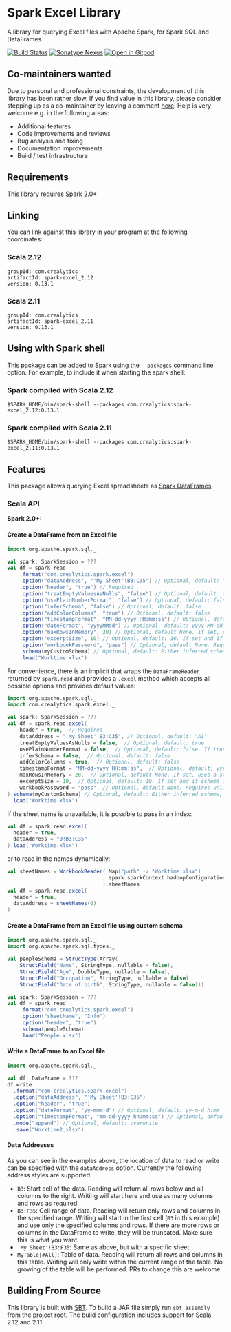 # Spark Excel Library

A library for querying Excel files with Apache Spark, for Spark SQL and DataFrames.

[![Build Status](https://github.com/crealytics/spark-excel/workflows/CI/badge.svg)](https://github.com/crealytics/spark-excel/actions)
[![Sonatype Nexus](https://img.shields.io/nexus/s/https/oss.sonatype.org/com.crealytics/spark-excel_2.12.svg)](https://oss.sonatype.org/content/repositories/public/com/crealytics/spark-excel_2.12/)
[![Open in Gitpod](https://gitpod.io/button/open-in-gitpod.svg)](https://gitpod.io/#https://github.com/crealytics/spark-excel)

## Co-maintainers wanted
Due to personal and professional constraints, the development of this library has been rather slow.
If you find value in this library, please consider stepping up as a co-maintainer by leaving a comment [here](https://github.com/crealytics/spark-excel/issues/191).
Help is very welcome e.g. in the following areas:

* Additional features
* Code improvements and reviews
* Bug analysis and fixing
* Documentation improvements
* Build / test infrastructure

## Requirements

This library requires Spark 2.0+

## Linking
You can link against this library in your program at the following coordinates:

### Scala 2.12
```
groupId: com.crealytics
artifactId: spark-excel_2.12
version: 0.13.1
```

### Scala 2.11
```
groupId: com.crealytics
artifactId: spark-excel_2.11
version: 0.13.1
```

## Using with Spark shell
This package can be added to  Spark using the `--packages` command line option.  For example, to include it when starting the spark shell:

### Spark compiled with Scala 2.12
```
$SPARK_HOME/bin/spark-shell --packages com.crealytics:spark-excel_2.12:0.13.1
```

### Spark compiled with Scala 2.11
```
$SPARK_HOME/bin/spark-shell --packages com.crealytics:spark-excel_2.11:0.13.1
```

## Features
This package allows querying Excel spreadsheets as [Spark DataFrames](https://spark.apache.org/docs/latest/sql-programming-guide.html).

### Scala API
__Spark 2.0+:__


#### Create a DataFrame from an Excel file

```scala
import org.apache.spark.sql._

val spark: SparkSession = ???
val df = spark.read
    .format("com.crealytics.spark.excel")
    .option("dataAddress", "'My Sheet'!B3:C35") // Optional, default: "A1"
    .option("header", "true") // Required
    .option("treatEmptyValuesAsNulls", "false") // Optional, default: true
    .option("usePlainNumberFormat", "false") // Optional, default: false, If true, format the cells without rounding and scientific notations
    .option("inferSchema", "false") // Optional, default: false
    .option("addColorColumns", "true") // Optional, default: false
    .option("timestampFormat", "MM-dd-yyyy HH:mm:ss") // Optional, default: yyyy-mm-dd hh:mm:ss[.fffffffff]
    .option("dateFormat", "yyyyMMdd") // Optional, default: yyyy-MM-dd
    .option("maxRowsInMemory", 20) // Optional, default None. If set, uses a streaming reader which can help with big files
    .option("excerptSize", 10) // Optional, default: 10. If set and if schema inferred, number of rows to infer schema from
    .option("workbookPassword", "pass") // Optional, default None. Requires unlimited strength JCE for older JVMs
    .schema(myCustomSchema) // Optional, default: Either inferred schema, or all columns are Strings
    .load("Worktime.xlsx")
```

For convenience, there is an implicit that wraps the `DataFrameReader` returned by `spark.read`
and provides a `.excel` method which accepts all possible options and provides default values:

```scala
import org.apache.spark.sql._
import com.crealytics.spark.excel._

val spark: SparkSession = ???
val df = spark.read.excel(
    header = true,  // Required
    dataAddress = "'My Sheet'!B3:C35", // Optional, default: "A1"
    treatEmptyValuesAsNulls = false,  // Optional, default: true
    usePlainNumberFormat = false,  // Optional, default: false. If true, format the cells without rounding and scientific notations
    inferSchema = false,  // Optional, default: false
    addColorColumns = true,  // Optional, default: false
    timestampFormat = "MM-dd-yyyy HH:mm:ss",  // Optional, default: yyyy-mm-dd hh:mm:ss[.fffffffff]
    maxRowsInMemory = 20,  // Optional, default None. If set, uses a streaming reader which can help with big files
    excerptSize = 10,  // Optional, default: 10. If set and if schema inferred, number of rows to infer schema from
    workbookPassword = "pass"  // Optional, default None. Requires unlimited strength JCE for older JVMs
).schema(myCustomSchema) // Optional, default: Either inferred schema, or all columns are Strings
 .load("Worktime.xlsx")
```

If the sheet name is unavailable, it is possible to pass in an index:

```scala
val df = spark.read.excel(
  header = true,
  dataAddress = "0!B3:C35"
).load("Worktime.xlsx")
```

or to read in the names dynamically:

```scala
val sheetNames = WorkbookReader( Map("path" -> "Worktime.xlsx")
                               , spark.sparkContext.hadoopConfiguration
                               ).sheetNames
val df = spark.read.excel(
  header = true,
  dataAddress = sheetNames(0)
)
```

#### Create a DataFrame from an Excel file using custom schema
```scala
import org.apache.spark.sql._
import org.apache.spark.sql.types._

val peopleSchema = StructType(Array(
    StructField("Name", StringType, nullable = false),
    StructField("Age", DoubleType, nullable = false),
    StructField("Occupation", StringType, nullable = false),
    StructField("Date of birth", StringType, nullable = false)))

val spark: SparkSession = ???
val df = spark.read
    .format("com.crealytics.spark.excel")
    .option("sheetName", "Info")
    .option("header", "true")
    .schema(peopleSchema)
    .load("People.xlsx")
```

#### Write a DataFrame to an Excel file
```scala
import org.apache.spark.sql._

val df: DataFrame = ???
df.write
  .format("com.crealytics.spark.excel")
  .option("dataAddress", "'My Sheet'!B3:C35")
  .option("header", "true")
  .option("dateFormat", "yy-mmm-d") // Optional, default: yy-m-d h:mm
  .option("timestampFormat", "mm-dd-yyyy hh:mm:ss") // Optional, default: yyyy-mm-dd hh:mm:ss.000
  .mode("append") // Optional, default: overwrite.
  .save("Worktime2.xlsx")
```

#### Data Addresses
As you can see in the examples above,
the location of data to read or write can be specified with the `dataAddress` option.
Currently the following address styles are supported:

* `B3`: Start cell of the data.
  Reading will return all rows below and all columns to the right.
  Writing will start here and use as many columns and rows as required.
* `B3:F35`: Cell range of data.
  Reading will return only rows and columns in the specified range.
  Writing will start in the first cell (`B3` in this example) and use only the specified columns and rows.
  If there are more rows or columns in the DataFrame to write, they will be truncated.
  Make sure this is what you want.
* `'My Sheet'!B3:F35`: Same as above, but with a specific sheet.
* `MyTable[#All]`: Table of data.
  Reading will return all rows and columns in this table.
  Writing will only write within the current range of the table.
  No growing of the table will be performed. PRs to change this are welcome.


## Building From Source
This library is built with [SBT](http://www.scala-sbt.org/0.13/docs/Command-Line-Reference.html).
To build a JAR file simply run `sbt assembly` from the project root.
The build configuration includes support for Scala 2.12 and 2.11.
